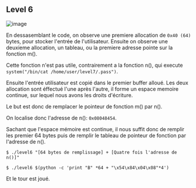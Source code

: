 ## Level 6

![image](https://user-images.githubusercontent.com/29956389/94688735-4838e800-032e-11eb-9217-2543a2e9de02.png)

En dessasemblant le code, on observe une premiere allocation de `0x40 (64)` bytes,
pour stocker l'entrée de l'utilisateur.
Ensuite on observe une deuxieme allocation, un tableau, ou la premiere adresse
pointe sur la fonction m().

Cette fonction n'est pas utile, contrairement a la fonction n(), qui execute `system("/bin/cat /home/user/level7/.pass")`.

Ensuite l'entrée utilisateur est copié dans le premier buffer alloué.
Les deux allocation sont éffectué l'une après l'autre, il forme un espace
memoire continue, sur lequel nous avons les droits d'écriture.

Le but est donc de remplacer le pointeur de fonction m() par n().

On localise donc l'adresse de n(): `0x08048454`.

Sachant que l'espace mémoire est continue, il nous suffit donc de remplir les
premier 64 bytes puis de remplir le tableau de pointeur de fonction par l'adresse de n().

`$ ./level6 "[64 bytes de remplissage] + [Quatre fois l'adresse de n()]"`

`$ ./level6 $(python -c 'print "B" *64 + "\x54\x84\x04\x08"*4')`

Et le tour est joué.
